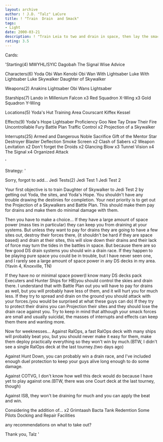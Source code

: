 ```yaml
---
layout: archive
author: ! J.D. "Talz" LaCure
title: ! "Train  Drain  and Smack"
tags:
- Light
date: 2000-03-21
description: ! "Train Leia to two and drain in space, then lay the smack with Obi and Luke."
rating: 3.5
---
```

Cards: 

'Starting(4)
MWYHL/SYIC
Dagobah
The Signal
Wise Advice

Characters(6)
Yoda
Obi Wan Kenobi
Obi Wan With Lightsaber
Luke With Lightsaber
Luke Skywalker
Daughter of Skywalker

Weapons(2)
Anakins Lightsaber
Obi Wans Lightsaber

Starships(7)
Lando in Millenium Falcon
x3 Red Squadron X-Wing
x3 Gold Squadron Y-Wing

Locations(5)
Yoda's Hut
Training Area
Courscant
Kiffex
Kessel

Effects(9)
Yoda's Hope
Lightsaber Proficiency
Goo Nee Tay
Draw Their Fire
Uncontrollable Fury
Battle Plan
Traffic Control
x2 Projection of a Skywalker

Interrupts(25)
Armed and Dangerous
Noble Sacrifice
Gift of the Mentor
Star Destroyer
Blaster Deflection
Smoke Screen
x2 Clash of Sabers
x2 Weapon Levitation
x2 Don't forget the Droids
x2 Glancing Blow
x3 Tunnel Vision
x4 The Signal
x4 Organized Attack

'

Strategy: '

Sorry, forgot to add...
Jedi Tests(2)
Jedi Test 1
Jedi Test 2

Your first objective is to train Daughter of Skywalker to Jedi Test 2 by getting out Yoda, the sites, and Yoda's Hope.  You shouldn't have any trouble drawing the destinies for completion.	Your next priority is to get out the Projection of a Skywalkers and Battle Plan.  This should make them pay for drains and make them do minimal damage with them.

Then you have to make a choice...
If they have a large amount of space power (mass ties in particular) they can keep you from draining at your systems.  But unless they want to pay for drains they are going to have a few sites out, destroy their forces there, (it shouldn't be hard if they are space based) and drain at their sites, this will slow down their drains and their lack of force may turn the tides in the battles in space.  But because there are so few good DS drain systems you should win a drain race.  If they happen to be playing pure space you could be in trouble, but I have never seen one, and I rarely see a large amount of space power in any DS decks in my area.(Yavin 4, Knoxville, TN)

If they have no or minimal space power(I know many DS decks pack Executers and Hunter Ships for HB)you should control the skies and drain there.  I understand that with Battle Plan out you will have to pay for drains as well, but you will probably have less of them, and it will hurt you for much less. If they try to spread and drain on the ground you should attack with your forces.(you would be surprised at what these guys can do) If they try to protect their drains you can Projection their sites and they should lose the drain race against you.  Try to keep in mind that although your smack forces are small and usually suicidal, the masses of interrupts and effects can keep them there and wanting more.

Now for weeknesses...
Against RalOps, a fast RalOps deck with many ships will probably beat you, but you should never make it easy for them, make them deploy practically everything so they won't win by much.(BTW, I didn't see a single RalOps deck at the last tourney.(two days ago)

Against Hunt Down, you can probably win a drain race, and I've included enough duel protection to keep your guys alive long enough to do some damage.

Against COTVG, I don't know how well this deck would do because I have yet to play against one.(BTW, there was one Court deck at the last tourney, though)

Against ISB, they won't be draining for much and you can apply the beat and win.


Considering the addition of...
x2 Grimtaash
Bacta Tank
Redemtion
Some Pilots
Docking and Repair Facilities

any recommendations on what to take out?

Thank you,
Talz '